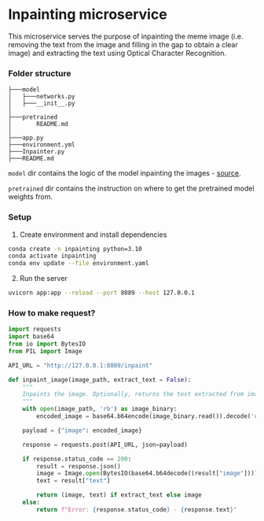 # Inpainting microservice

This microservice serves the purpose of inpainting the meme image (i.e. removing the text from the image and filling in the gap to obtain a clear image) and extracting the text using Optical Character Recognition.

### Folder structure

```
├───model
│   ├───networks.py
│   ├───__init__.py
│
├───pretrained
│       README.md
│
├───app.py
├───environment.yml
├───Inpainter.py
├───README.md

```

`model` dir contains the logic of the model inpainting the images - [source](https://github.com/nipponjo/deepfillv2-pytorch/blob/master/model/networks.py).

`pretrained` dir contains the instruction on where to get the pretrained model weights from.

### Setup

1. Create environment and install dependencies

```bash
conda create -n inpainting python=3.10
conda activate inpainting
conda env update --file environment.yaml
```

2. Run the server

```bash
uvicorn app:app --reload --port 8089 --host 127.0.0.1
```

### How to make request?

```python
import requests
import base64
from io import BytesIO
from PIL import Image

API_URL = "http://127.0.0.1:8089/inpaint"

def inpaint_image(image_path, extract_text = False):
    """
    Inpaints the image. Optionally, returns the text extracted from image with OCR.
    """
    with open(image_path, 'rb') as image_binary:
        encoded_image = base64.b64encode(image_binary.read()).decode('utf-8')

    payload = {"image": encoded_image}

    response = requests.post(API_URL, json=payload)

    if response.status_code == 200:
        result = response.json()
        image = Image.open(BytesIO(base64.b64decode((result["image"]))))
        text = result["text"]

        return (image, text) if extract_text else image
    else:
        return f"Error: {response.status_code} - {response.text}"
```
